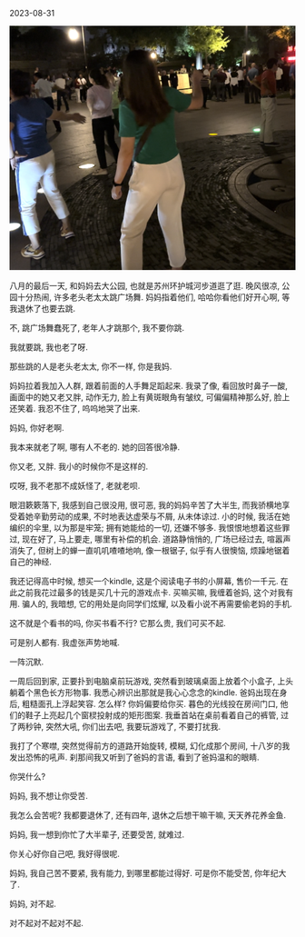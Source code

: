 2023-08-31

![sorry mom](images/sorry-mom.png)

八月的最后一天, 和妈妈去大公园, 也就是苏州环护城河步道逛了逛. 晚风很凉, 公园十分热闹, 许多老头老太太跳广场舞. 妈妈指着他们, 哈哈你看他们好开心啊, 等我退休了也要去跳. 

不, 跳广场舞蠢死了, 老年人才跳那个, 我不要你跳. 

我就要跳, 我也老了呀.

那些跳的人是老头老太太, 你不一样, 你是我妈.

妈妈拉着我加入人群, 跟着前面的人手舞足蹈起来. 我录了像, 看回放时鼻子一酸, 画面中的她又老又胖, 动作无力, 脸上有黄斑眼角有皱纹, 可偏偏精神那么好, 脸上还笑着. 我忍不住了, 呜呜地哭了出来.

妈妈, 你好老啊.

我本来就老了啊, 哪有人不老的. 她的回答很冷静.

你又老, 又胖. 我小的时候你不是这样的.

哎呀, 我不老那不成妖怪了, 老就老呗.

眼泪簌簌落下, 我感到自己很没用, 很可恶, 我的妈妈辛苦了大半生, 而我骄横地享受着她辛勤劳动的成果, 不时地表达虚荣与不屑, 从未体谅过. 小的时候, 我活在她编织的伞里, 以为那是牢笼; 拥有她能给的一切, 还嫌不够多. 我恨恨地想着这些罪过, 现在好了, 马上要走, 哪里有补偿的机会. 道路静悄悄的, 广场已经过去, 喧嚣声消失了, 但树上的蝉一直叽叽喳喳地响, 像一根锯子, 似乎有人很懊恼, 烦躁地锯着自己的神经.

我还记得高中时候, 想买一个kindle, 这是个阅读电子书的小屏幕, 售价一千元. 在此之前我花过最多的钱是买几十元的游戏点卡. 买嘛买嘛, 我缠着爸妈, 这个对我有用. 骗人的, 我暗想, 它的用处是向同学们炫耀, 以及看小说不再需要偷老妈的手机.

这不就是个看书的吗, 你买书看不行? 它那么贵, 我们可买不起.

可是别人都有. 我虚张声势地喊.

一阵沉默.

一周后回到家, 正要扑到电脑桌前玩游戏, 突然看到玻璃桌面上放着个小盒子, 上头躺着个黑色长方形物事. 我悉心辨识出那就是我心心念念的kindle. 爸妈出现在身后, 粗糙面孔上浮起笑容. 怎么样? 你妈偏要给你买. 暮色的光线投在房间门口, 他们的鞋子上亮起几个窗棂投射成的矩形图案. 我垂首站在桌前看着自己的裤管, 过了两秒钟, 突然大吼, 你们出去吧, 我要玩游戏了, 不要打扰我.

我打了个寒噤, 突然觉得前方的道路开始旋转, 模糊, 幻化成那个房间, 十八岁的我发出恐怖的吼声. 刹那间我又听到了爸妈的言语, 看到了爸妈温和的眼睛.

你哭什么?

妈妈, 我不想让你受苦.

我怎么会苦呢? 我都要退休了, 还有四年, 退休之后想干嘛干嘛, 天天养花养金鱼.

妈妈, 我一想到你忙了大半辈子, 还要受苦, 就难过.

你关心好你自己吧, 我好得很呢.

妈妈, 我自己苦不要紧, 我有能力, 到哪里都能过得好. 可是你不能受苦, 你年纪大了.

妈妈, 对不起.

对不起对不起对不起.

